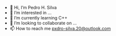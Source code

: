 - 👋 Hi, I’m Pedro H. Silva
- 👀 I’m interested in ...
- 🌱 I’m currently learning C++
- 💞️ I’m looking to collaborate on ...
- 📫 How to reach me pxdro-silva.20@outlook.com

<!---
PxdroSilva/PxdroSilva is a ✨ special ✨ repository because its `README.md` (this file) appears on your GitHub profile.
You can click the Preview link to take a look at your changes.
--->

